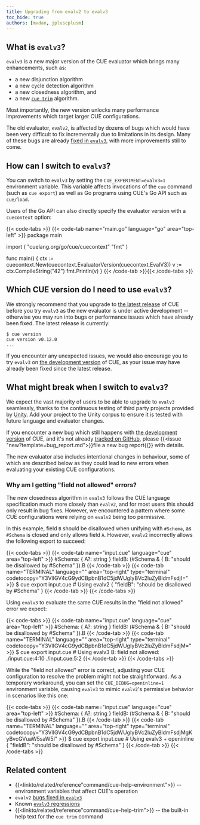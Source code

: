 ```yaml
---
title: Upgrading from evalv2 to evalv3
toc_hide: true
authors: [mvdan, jpluscplusm]
---
```


## What is `evalv3`?

`evalv3` is a new major version of the CUE evaluator which brings many enhancements,
such as:

- a new disjunction algorithm
- a new cycle detection algorithm
- a new closedness algorithm, and
- a new [`cue trim`]({{<relref"docs/reference/command/cue-help-trim">}}) algorithm.

Most importantly, the new version unlocks many performance improvements which
target larger CUE configurations.

The old evaluator, `evalv2`, is affected by dozens of bugs which would have
been very difficult to fix incrementally due to limitations in its design. Many
of these bugs are already
[fixed in `evalv3`](https://github.com/cue-lang/cue/issues?q=is%3Aissue%20label%3Aevalv3-win),
with more improvements still to come.

## How can I switch to `evalv3`?

You can switch to `evalv3` by setting the `CUE_EXPERIMENT=evalv3=1` environment
variable. This variable affects invocations of the `cue` command (such as `cue
export`) as well as Go programs using CUE's Go API such as `cue/load`.

Users of the Go API can also directly specify the evaluator version with a
`cuecontext` option:

{{< code-tabs >}}
{{< code-tab name="main.go" language="go" area="top-left" >}}
package main

import (
	"cuelang.org/go/cue/cuecontext"
	"fmt"
)

func main() {
	ctx := cuecontext.New(cuecontext.EvaluatorVersion(cuecontext.EvalV3))
	v := ctx.CompileString("42")
	fmt.Println(v)
}
{{< /code-tab >}}{{< /code-tabs >}}
## Which CUE version do I need to use `evalv3`?

We strongly recommend that you upgrade to
[the latest release]({{<relref"docs/introduction/installation">}})
of CUE before you try `evalv3` as the new evaluator is under active development
-- otherwise you may run into bugs or performance issues which have already
been fixed. The latest release is currently:

```text { title="TERMINAL" type="terminal" codeToCopy="Y3VlIHZlcnNpb24=" }
$ cue version
cue version v0.12.0
...
```

If you encounter any unexpected issues, we would also encourage you to try `evalv3` on
[the development version]({{<relref"docs/introduction/installation">}}#install-from-source)
of CUE, as your issue may have already been fixed since the latest release.

## What might break when I switch to `evalv3`?

We expect the vast majority of users to be able to upgrade to `evalv3`
seamlessly, thanks to the continuous testing of third party projects
provided by [Unity](https://cuelabs.dev/unity/). Add your project to the
Unity corpus to ensure it is tested with future language and evaluator changes.

If you encounter a new bug which still happens with
[the development version]({{<relref"docs/introduction/installation">}}#install-from-source)
of CUE, and it's not already [tracked on GitHub](https://github.com/cue-lang/cue/issues?q=is%3Aissue%20state%3Aopen%20label%3Aevalv3),
please {{<issue "new?template=bug_report.md">}}file a new bug report{{</issue>}}
with details.

The new evaluator also includes intentional changes in behaviour, some of which
are described below as they could lead to new errors when evaluating your existing CUE configurations.

### Why am I getting "field not allowed" errors?

The new closedness algorithm in `evalv3` follows the CUE language specification
much more closely than `evalv2`, and for most users this should only result in
bug fixes. However, we encountered a pattern where some CUE configurations were
relying on `evalv2` being too permissive.

In this example, field `B` should be disallowed when unifying with `#Schema`,
as `#Schema` is closed and only allows field `A`.
However, `evalv2` incorrectly allows the following export to succeed:

{{< code-tabs >}}
{{< code-tab name="input.cue" language="cue" area="top-left" >}}
#Schema: {
	A?: string
}
fieldB: (#Schema & {
	B: "should be disallowed by #Schema"
}).B
{{< /code-tab >}}
{{< code-tab name="TERMINAL" language="" area="top-right" type="terminal" codetocopy="Y3VlIGV4cG9ydCBpbnB1dC5jdWUgIyBVc2luZyBldmFsdjI=" >}}
$ cue export input.cue # Using evalv2
{
    "fieldB": "should be disallowed by #Schema"
}
{{< /code-tab >}}
{{< /code-tabs >}}

Using `evalv3` to evaluate the same CUE results in the "field not allowed" error we expect:

<!--
Note that this assumes we have already switched to CUE_DEBUG=openinline=0 as a default.
-->

{{< code-tabs >}}
{{< code-tab name="input.cue" language="cue" area="top-left" >}}
#Schema: {
	A?: string
}
fieldB: (#Schema & {
	B: "should be disallowed by #Schema"
}).B
{{< /code-tab >}}
{{< code-tab name="TERMINAL" language="" area="top-right" type="terminal" codetocopy="Y3VlIGV4cG9ydCBpbnB1dC5jdWUgIyBVc2luZyBldmFsdjM=" >}}
$ cue export input.cue # Using evalv3
B: field not allowed:
    ./input.cue:4:10
    ./input.cue:5:2
{{< /code-tab >}}
{{< /code-tabs >}}

While the "field not allowed" error is correct, adjusting your CUE
configuration to resolve the problem might not be straightforward.
As a temporary workaround, you can set the `CUE_DEBUG=openinline=1` environment
variable, causing `evalv3` to mimic `evalv2`'s permissive behavior in scenarios
like this one:

{{< code-tabs >}}
{{< code-tab name="input.cue" language="cue" area="top-left" >}}
#Schema: {
	A?: string
}
fieldB: (#Schema & {
	B: "should be disallowed by #Schema"
}).B
{{< /code-tab >}}
{{< code-tab name="TERMINAL" language="" area="top-right" type="terminal" codetocopy="Y3VlIGV4cG9ydCBpbnB1dC5jdWUgIyBVc2luZyBldmFsdjMgKyBvcGVuaW5saW5l" >}}
$ cue export input.cue # Using evalv3 + openinline
{
    "fieldB": "should be disallowed by #Schema"
}
{{< /code-tab >}}
{{< /code-tabs >}}

## Related content

- {{<linkto/related/reference"command/cue-help-environment">}} -- environment variables that affect CUE's operation
- `evalv2` [bugs fixed in `evalv3`](https://github.com/cue-lang/cue/issues?q=is%3Aissue%20label%3Aevalv3-win)
- Known [`evalv3` regressions](https://github.com/cue-lang/cue/issues?q=is%3Aissue%20state%3Aopen%20label%3Aevalv3)
- {{<linkto/related/reference"command/cue-help-trim">}} -- the built-in help text for the `cue trim` command
